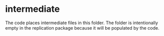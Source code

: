 
# intermediate

The code places intermediate files in this folder. The folder is intentionally empty in the replication package because it will be populated by the code.